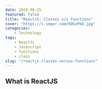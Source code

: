 ```yaml
---
date: 2020-08-25
featured: false
title: "ReactJS: Classes v/s Functions"
cover: "https://i.imgur.com/6OGvPmO.jpg"
categories: 
    - Technology
tags:
    - ReactJs
    - Javascript
    - functions
    - class
slug: "/reactjs-classes-versus-functions"
---
```


## What is ReactJS
